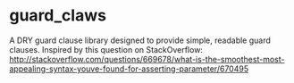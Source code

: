 guard_claws
=========

A DRY guard clause library designed to provide simple, readable guard clauses. Inspired by this question on StackOverflow: http://stackoverflow.com/questions/669678/what-is-the-smoothest-most-appealing-syntax-youve-found-for-asserting-parameter/670495